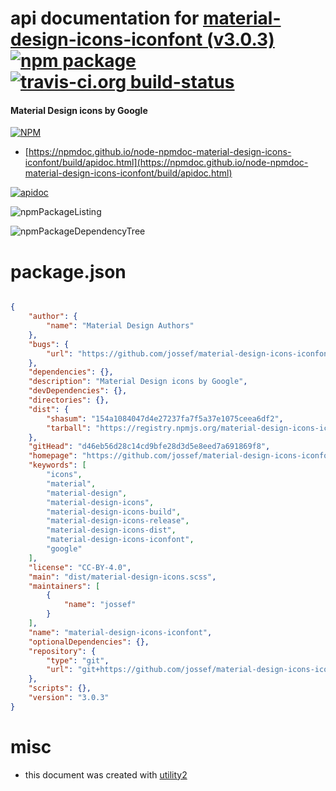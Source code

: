 # api documentation for  [material-design-icons-iconfont (v3.0.3)](https://github.com/jossef/material-design-icons-iconfont)  [![npm package](https://img.shields.io/npm/v/npmdoc-material-design-icons-iconfont.svg?style=flat-square)](https://www.npmjs.org/package/npmdoc-material-design-icons-iconfont) [![travis-ci.org build-status](https://api.travis-ci.org/npmdoc/node-npmdoc-material-design-icons-iconfont.svg)](https://travis-ci.org/npmdoc/node-npmdoc-material-design-icons-iconfont)
#### Material Design icons by Google

[![NPM](https://nodei.co/npm/material-design-icons-iconfont.png?downloads=true&downloadRank=true&stars=true)](https://www.npmjs.com/package/material-design-icons-iconfont)

- [https://npmdoc.github.io/node-npmdoc-material-design-icons-iconfont/build/apidoc.html](https://npmdoc.github.io/node-npmdoc-material-design-icons-iconfont/build/apidoc.html)

[![apidoc](https://npmdoc.github.io/node-npmdoc-material-design-icons-iconfont/build/screenCapture.buildCi.browser.%252Ftmp%252Fbuild%252Fapidoc.html.png)](https://npmdoc.github.io/node-npmdoc-material-design-icons-iconfont/build/apidoc.html)

![npmPackageListing](https://npmdoc.github.io/node-npmdoc-material-design-icons-iconfont/build/screenCapture.npmPackageListing.svg)

![npmPackageDependencyTree](https://npmdoc.github.io/node-npmdoc-material-design-icons-iconfont/build/screenCapture.npmPackageDependencyTree.svg)



# package.json

```json

{
    "author": {
        "name": "Material Design Authors"
    },
    "bugs": {
        "url": "https://github.com/jossef/material-design-icons-iconfont/issues"
    },
    "dependencies": {},
    "description": "Material Design icons by Google",
    "devDependencies": {},
    "directories": {},
    "dist": {
        "shasum": "154a1084047d4e27237fa7f5a37e1075ceea6df2",
        "tarball": "https://registry.npmjs.org/material-design-icons-iconfont/-/material-design-icons-iconfont-3.0.3.tgz"
    },
    "gitHead": "d46eb56d28c14cd9bfe28d3d5e8eed7a691869f8",
    "homepage": "https://github.com/jossef/material-design-icons-iconfont",
    "keywords": [
        "icons",
        "material",
        "material-design",
        "material-design-icons",
        "material-design-icons-build",
        "material-design-icons-release",
        "material-design-icons-dist",
        "material-design-icons-iconfont",
        "google"
    ],
    "license": "CC-BY-4.0",
    "main": "dist/material-design-icons.scss",
    "maintainers": [
        {
            "name": "jossef"
        }
    ],
    "name": "material-design-icons-iconfont",
    "optionalDependencies": {},
    "repository": {
        "type": "git",
        "url": "git+https://github.com/jossef/material-design-icons-iconfont.git"
    },
    "scripts": {},
    "version": "3.0.3"
}
```



# misc
- this document was created with [utility2](https://github.com/kaizhu256/node-utility2)
